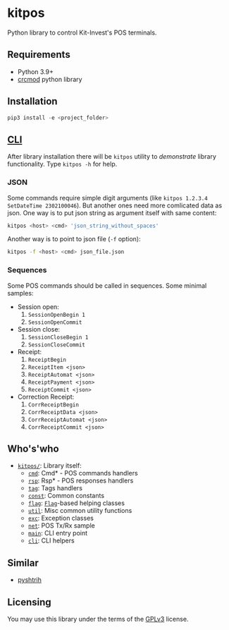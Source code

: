 # kitpos

Python library to control Kit-Invest's POS terminals.

## Requirements

- Python 3.9+
- [crcmod](https://crcmod.sourceforge.net) python library

## Installation

```py
pip3 install -e <project_folder>
```

## [CLI](https://en.wikipedia.org/wiki/Command-line_interface)

After library installation there will be `kitpos` utility to _demonstrate_ library functionality.
Type `kitpos -h` for help.

### JSON

Some commands require simple digit arguments (like `kitpos 1.2.3.4 SetDateTime 2302100046`).
But another ones need more comlicated data as json.
One way is to put json string as argument itself with same content:
```sh
kitpos <host> <cmd> 'json_string_without_spaces'
```
Another way is to point to json file (`-f` option):
```sh
kitpos -f <host> <cmd> json_file.json
```

### Sequences

Some POS commands should be called in sequences.
Some minimal samples:

- Session open:
  1. `SessionOpenBegin 1`
  2. `SessionOpenCommit`
- Session close:
  1. `SessionCloseBegin 1`
  2. `SessionCloseCommit`
- Receipt:
  1. `ReceiptBegin`
  2. `ReceiptItem <json>`
  3. `ReceiptAutomat <json>`
  4. `ReceiptPayment <json>`
  5. `ReceiptCommit <json>`
- Correction Receipt:
  1. `CorrReceiptBegin`
  2. `CorrReceiptData <json>`
  3. `CorrReceiptAutomat <json>`
  4. `CorrReceiptCommit <json>`

## Who's'who
- [`kitpos/`](`kitpos`): Library itself:
  + [`cmd`](kitpos/cmd.py): Cmd\* - POS commands handlers
  + [`rsp`](kitpos/rsp.py): Rsp\* - POS responses handlers
  + [`tag`](kitpos/tag.py): Tags handlers
  + [`const`](kitpos/const.py): Common constants
  + [`flag`](kitpos/flag.py): [`Flag`](https://docs.python.org/3/library/enum.html#enum.Flag)-based helping classes
  + [`util`](kitpos/util.py): Misc common utility functions
  + [`exc`](kitpos/exc.py): Exception classes
  + [`net`](kitpos/net.py): POS Tx/Rx sample
  + [`main`](kitpos/main.py): CLI entry point
  + [`cli`](kitpos/cli.py): CLI helpers

## Similar
- [pyshtrih](https://github.com/oleg-golovanov/pyshtrih)

## Licensing
You may use this library under the terms of the [GPLv3](LICENSE) license.
